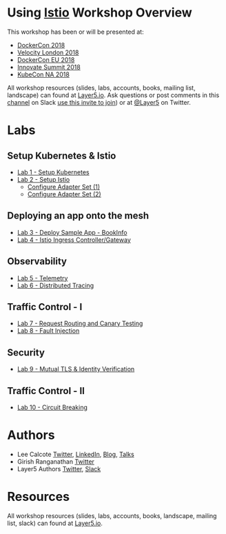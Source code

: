 # Using [Istio](https://istio.io/) Workshop Overview
This workshop has been or will be presented at:
* [DockerCon 2018](https://dockercon18.smarteventscloud.com/connect/sessionDetail.ww?SESSION_ID=187485) 
* [Velocity London 2018](https://conferences.oreilly.com/velocity/vl-eu/public/schedule/detail/70506)
* [DockerCon EU 2018](https://europe-2018.dockercon.com)
* [Innovate Summit 2018](https://innovate.solarwinds.io)
* [KubeCon NA 2018](https://kccna18.sched.com/event/Gram/tutorial-using-istio-lee-calcote-girish-ranganathan-solarwinds?iframe=yes&w=100%&sidebar=yes&bg=no#)

All workshop resources (slides, labs, accounts, books, mailing list, landscape) can found at [Layer5.io](https://layer5.io). Ask questions or post comments in this [channel](https://layer5io.slack.com) on Slack [use this invite to join](https://join.slack.com/t/layer5io/shared_invite/enQtNDY3NDU3NDQyODIwLWUxOTEwOWYzNWI0MmFmN2I4ZTYyNzM2YjUyOTVkOGI3ZDM1NGQ3MzlhZjczY2VkN2Y5ODViNGRiOTE0ZTM1MTA)) or at [@Layer5](https://twitter.com/layer5) on Twitter.

# Labs

## Setup Kubernetes & Istio
- [Lab 1 - Setup Kubernetes](lab-1/README.md)
- [Lab 2 - Setup Istio](lab-2/README.md)
  - [Configure Adapter Set (1)](lab-2/README.md)
  - [Configure Adapter Set (2)](lab-2/optional.md)

## Deploying an app onto the mesh
- [Lab 3 - Deploy Sample App - BookInfo](lab-3/README.md)
- [Lab 4 - Istio Ingress Controller/Gateway](lab-4/README.md)

## Observability
- [Lab 5 - Telemetry](lab-5/README.md)
- [Lab 6 - Distributed Tracing](lab-4a/README.md)

## Traffic Control - I
- [Lab 7 - Request Routing and Canary Testing](lab-7/README.md)
- [Lab 8 - Fault Injection](lab-8/README.md)

## Security
- [Lab 9 - Mutual TLS & Identity Verification](lab-9/README.md)

## Traffic Control - II
- [Lab 10 - Circuit Breaking](lab-10/README.md)

# Authors
* Lee Calcote [Twitter](https://twitter.com/lcalcote), [LinkedIn](https://linkedin.com/in/leecalcote), [Blog](https://gingergeek.com), [Talks](https://calcotestudios.com)
* Girish Ranganathan [Twitter](https://twitter.com/ingenious_G)
* Layer5 Authors [Twitter](https://twitter.com/layer5), [Slack](layer5io.slack.com)

# Resources
All workshop resources (slides, labs, accounts, books, landscape, mailing list, slack) can found at [Layer5.io](https://layer5.io).
